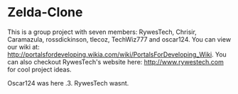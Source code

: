 Zelda-Clone
===========
This is a group project with seven members: RywesTech, Chrisir, Caramazula, rossdickinson, tlecoz, TechWiz777 and oscar124.  You can view our wiki at: http://portalsfordeveloping.wikia.com/wiki/PortalsForDeveloping_Wiki.  You can also checkout RywesTech's website here: http://www.rywestech.com for cool project ideas.

Oscar124 was here .3.
RywesTech wasnt.
